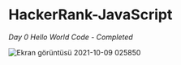# HackerRank-JavaScript

<i>Day 0 Hello World Code - Completed</i><br/>

![Ekran görüntüsü 2021-10-09 025850](https://user-images.githubusercontent.com/42430554/136636227-45b00f89-a57a-4fa2-b4e5-2c03282f1ddc.jpg)
